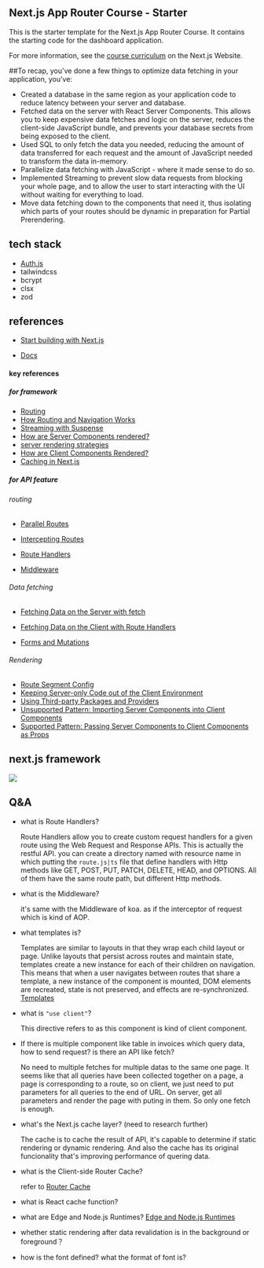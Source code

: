 ## Next.js App Router Course - Starter

This is the starter template for the Next.js App Router Course. It contains the starting code for the dashboard application.

For more information, see the [course curriculum](https://nextjs.org/learn) on the Next.js Website.

##To recap, you've done a few things to optimize data fetching in your application, you've:

- Created a database in the same region as your application code to reduce latency between your server and database.
- Fetched data on the server with React Server Components. This allows you to keep expensive data fetches and logic on the server, reduces the client-side JavaScript bundle, and prevents your database secrets from being exposed to the client.
- Used SQL to only fetch the data you needed, reducing the amount of data transferred for each request and the amount of JavaScript needed to transform the data in-memory.
- Parallelize data fetching with JavaScript - where it made sense to do so.
- Implemented Streaming to prevent slow data requests from blocking your whole page, and to allow the user to start interacting with the UI without waiting for everything to load.
- Move data fetching down to the components that need it, thus isolating which parts of your routes should be dynamic in preparation for Partial Prerendering.

## tech stack

- [Auth.js](https://authjs.dev/getting-started/introduction)
- tailwindcss
- bcrypt
- clsx
- zod

## references

- [Start building with Next.js](https://nextjs.org/learn?utm_source=next-site&utm_medium=homepage-cta&utm_campaign=home)

- [Docs](https://nextjs.org/docs)

#### key references

##### for framework

- [Routing](https://nextjs.org/docs/app/building-your-application/routing)
- [How Routing and Navigation Works](https://nextjs.org/docs/app/building-your-application/routing/linking-and-navigating#how-routing-and-navigation-works)
- [Streaming with Suspense](https://nextjs.org/docs/app/building-your-application/routing/loading-ui-and-streaming#streaming-with-suspense)
- [How are Server Components rendered?](https://nextjs.org/docs/app/building-your-application/rendering/server-components#how-are-server-components-rendered)
- [server rendering strategies](https://nextjs.org/docs/app/building-your-application/rendering/server-components#server-rendering-strategies)
- [How are Client Components Rendered?](https://nextjs.org/docs/app/building-your-application/rendering/client-components#how-are-client-components-rendered)
- [Caching in Next.js](https://nextjs.org/docs/app/building-your-application/caching)

##### for API feature

###### routing

- [Parallel Routes](https://nextjs.org/docs/app/building-your-application/routing/parallel-routes)

- [Intercepting Routes](https://nextjs.org/docs/app/building-your-application/routing/intercepting-routes)

- [Route Handlers](https://nextjs.org/docs/app/building-your-application/routing/route-handlers)

- [Middleware](https://nextjs.org/docs/app/building-your-application/routing/middleware)

###### Data fetching

- [Fetching Data on the Server with fetch](https://nextjs.org/docs/app/building-your-application/data-fetching/fetching-caching-and-revalidating#fetching-data-on-the-server-with-fetch)

- [Fetching Data on the Client with Route Handlers](https://nextjs.org/docs/app/building-your-application/data-fetching/fetching-caching-and-revalidating#fetching-data-on-the-client-with-route-handlers)

- [Forms and Mutations](https://nextjs.org/docs/app/building-your-application/data-fetching/forms-and-mutations)

###### Rendering

- [Route Segment Config](https://nextjs.org/docs/app/api-reference/file-conventions/route-segment-config)
- [Keeping Server-only Code out of the Client Environment](https://nextjs.org/docs/app/building-your-application/rendering/composition-patterns#keeping-server-only-code-out-of-the-client-environment)
- [Using Third-party Packages and Providers](https://nextjs.org/docs/app/building-your-application/rendering/composition-patterns#using-third-party-packages-and-providers)
- [Unsupported Pattern: Importing Server Components into Client Components](https://nextjs.org/docs/app/building-your-application/rendering/composition-patterns#unsupported-pattern-importing-server-components-into-client-components)
- [Supported Pattern: Passing Server Components to Client Components as Props](https://nextjs.org/docs/app/building-your-application/rendering/composition-patterns#supported-pattern-passing-server-components-to-client-components-as-props)

## next.js framework

![](./doc//next.js-framework.svg)

## Q&A

- what is Route Handlers?

  Route Handlers allow you to create custom request handlers for a given route using the Web Request and Response APIs. This is actually the restful API. you can create a directory named with resource name in which putting the `route.js|ts` file that define handlers with Http methods like GET, POST, PUT, PATCH, DELETE, HEAD, and OPTIONS. All of them have the same route path, but different Http methods.

- what is the Middleware?

  it's same with the Middleware of koa. as if the interceptor of request which is kind of AOP.

- what templates is?

  Templates are similar to layouts in that they wrap each child layout or page. Unlike layouts that persist across routes and maintain state, templates create a new instance for each of their children on navigation. This means that when a user navigates between routes that share a template, a new instance of the component is mounted, DOM elements are recreated, state is not preserved, and effects are re-synchronized.
  [Templates](https://nextjs.org/docs/app/building-your-application/routing/pages-and-layouts#templates)

- what is `"use client"`?

  This directive refers to as this component is kind of client component.

- If there is multiple component like table in invoices which query data, how to send request?
  is there an API like fetch?

  No need to multiple fetches for multiple datas to the same one page. It seems like that all queries have been collected together on a page, a page is corresponding to a route, so on client, we just need to put parameters for all queries to the end of URL. On server, get all parameters and render the page with puting in them. So only one fetch is enough.

- what's the Next.js cache layer? (need to research further)

  The cache is to cache the result of API, it's capable to determine if static rendering or dynamic rendering. And also the cache has its original funcionality that's improving performance of quering data.

- what is the Client-side Router Cache?

  refer to [Router Cache](https://nextjs.org/docs/app/building-your-application/caching#router-cache)

- what is React cache function?

- what are Edge and Node.js Runtimes?
  [Edge and Node.js Runtimes](https://nextjs.org/docs/app/building-your-application/rendering/edge-and-nodejs-runtimes)

- whether static rendering after data revalidation is in the background or foreground？

- how is the font defined? what the format of font is?
